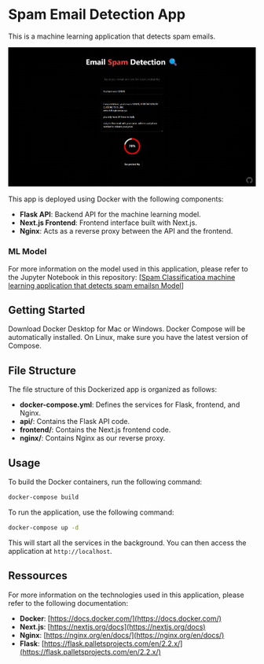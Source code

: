 # Spam Email Detection App

This is a machine learning application that detects spam emails.

![Screenshot of the application](./screenshots/spam.png)

This app is deployed using Docker with the following components:

- **Flask API**: Backend API for the machine learning model.
- **Next.js Frontend**: Frontend interface built with Next.js.
- **Nginx**: Acts as a reverse proxy between the API and the frontend.

### ML Model

For more information on the model used in this application, please refer to the Jupyter Notebook in this repository: [[Spam Classificatioa machine learning application that detects spam emailsn Model](https://github.com/eym3n/spam-classification)]

## Getting Started

Download Docker Desktop for Mac or Windows. Docker Compose will be automatically installed. On Linux, make sure you have the latest version of Compose.

## File Structure

The file structure of this Dockerized app is organized as follows:

- **docker-compose.yml**: Defines the services for Flask, frontend, and Nginx.
- **api/**: Contains the Flask API code.
- **frontend/**: Contains the Next.js frontend code.
- **nginx/**: Contains Nginx as our reverse proxy.

## Usage

To build the Docker containers, run the following command:

```bash
docker-compose build
```

To run the application, use the following command:

```bash
docker-compose up -d
```

This will start all the services in the background. You can then access the application at `http://localhost`.

## Ressources

For more information on the technologies used in this application, please refer to the following documentation:

- **Docker**: [https://docs.docker.com/](https://docs.docker.com/)
- **Next.js**: [https://nextjs.org/docs](https://nextjs.org/docs)
- **Nginx**: [https://nginx.org/en/docs/](https://nginx.org/en/docs/)
- **Flask**: [https://flask.palletsprojects.com/en/2.2.x/](https://flask.palletsprojects.com/en/2.2.x/)
